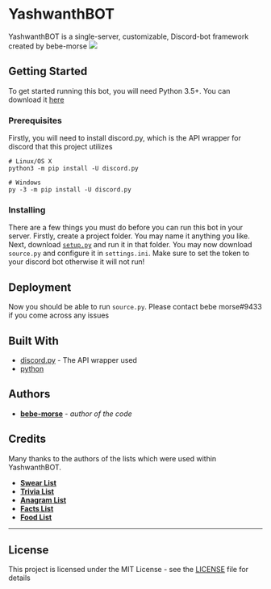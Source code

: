 # YashwanthBOT

YashwanthBOT is a single-server, customizable, Discord-bot framework created by bebe-morse
![](https://img.src.ca/2016/05/26/1250x703/160526_9n6ug_bebe-morse_sn1250.jpg)

## Getting Started

To get started running this bot, you will need Python 3.5+. You can download it [here](https://www.python.org/downloads/)

### Prerequisites

Firstly, you will need to install discord.py, which is the API wrapper for discord that this project utilizes

```
# Linux/OS X
python3 -m pip install -U discord.py

# Windows
py -3 -m pip install -U discord.py
```

### Installing

There are a few things you must do before you can run this bot in your server.
Firstly, create a project folder. You may name it anything you like.
Next, download [`setup.py`](https://github.com/bebe-morse/YashwanthBOT/blob/master/setup.py) and run it in that folder.
You may now download `source.py` and configure it in `settings.ini`. Make sure to set the token to your discord bot otherwise it will not run!

## Deployment

Now you should be able to run `source.py`. Please contact bebe morse#9433 if you come across any issues

## Built With

* [discord.py](https://github.com/Rapptz/discord.py) - The API wrapper used
* [python](https://www.python.org/)


## Authors

* **[bebe-morse](https://github.com/bebe-morse)** - *author of the code* 

## Credits
Many thanks to the authors of the lists which were used within YashwanthBOT.
* **[Swear List](https://github.com/RobertJGabriel/Google-profanity-words/blob/master/list.txt)** 
* **[Trivia List](https://github.com/gurok/RogTrivia/blob/master/trivia%20questions.txt)** 
* **[Anagram List](https://github.com/paritytech/wordlist/blob/master/res/wordlist.txt)** 
* **[Facts List](https://github.com/assaf/dailyhi/blob/master/facts.txt)** 
* **[Food List](https://github.com/dantasse/swot_perderder/blob/master/food_image_urls.txt)** 
* **** *


## License

This project is licensed under the MIT License - see the [LICENSE](LICENSE) file for details


